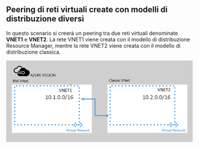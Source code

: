 ## <a name="x-model"></a>Peering di reti virtuali create con modelli di distribuzione diversi
In questo scenario si creerà un peering tra due reti virtuali denominate **VNET1** e **VNET2**. La rete VNET1 viene creata con il modello di distribuzione Resource Manager, mentre la rete VNET2 viene creata con il modello di distribuzione classica.

> 
![Scenario di distribuzione da Azure Service Management ad Azure Resource Manager](./media/virtual-networks-create-vnetpeering-scenario-asmtoarm-include/figure01.PNG)

